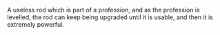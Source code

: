 A useless rod which is part of a profession, and as the profession is levelled, the rod can keep being upgraded until it is usable, and then it is extremely powerful.